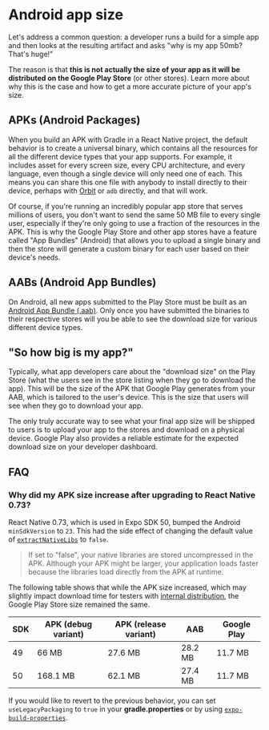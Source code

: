 # Android app size

Let's address a common question: a developer runs a build for a simple app and then looks at the resulting artifact and asks "why is my app 50mb? That's huge!"

The reason is that **this is not actually the size of your app as it will be distributed on the Google Play Store** (or other stores). Learn more about why this is the case and how to get a more accurate picture of your app's size.

## APKs (Android Packages)

When you build an APK with Gradle in a React Native project, the default behavior is to create a universal binary, which contains all the resources for all the different device types that your app supports. For example, it includes asset for every screen size, every CPU architecture, and every language, even though a single device will only need one of each. This means you can share this one file with anybody to install directly to their device, perhaps with [Orbit](https://expo.dev/orbit) or `adb` directly, and that will work.

Of course, if you're running an incredibly popular app store that serves millions of users, you don't want to send the same 50 MB file to every single user, especially if they're only going to use a fraction of the resources in the APK. This is why the Google Play Store and other app stores have a feature called "App Bundles" (Android) that allows you to upload a single binary and then the store will generate a custom binary for each user based on their device's needs.

## AABs (Android App Bundles)

On Android, all new apps submitted to the Play Store must be built as an [Android App Bundle (.aab)](https://developer.android.com/platform/technology/app-bundle). Only once you have submitted the binaries to their respective stores will you be able to see the download size for various different device types.

## "So how big is my app?"

Typically, what app developers care about the "download size" on the Play Store (what the users see in the store listing when they go to download the app). This will be the size of the APK that Google Play generates from your AAB, which is tailored to the user's device. This is the size that users will see when they go to download your app.

The only truly accurate way to see what your final app size will be shipped to users is to upload your app to the stores and download on a physical device. Google Play also provides a reliable estimate for the expected download size on your developer dashboard.

## FAQ

### Why did my APK size increase after upgrading to React Native 0.73?

React Native 0.73, which is used in Expo SDK 50, bumped the Android `minSdkVersion` to `23`. This had the side effect of changing the default value of [`extractNativeLibs`](https://developer.android.com/guide/topics/manifest/application-element#extractNativeLibs`) to `false`.

> If set to "false", your native libraries are stored uncompressed in the APK. Although your APK might be larger, your application loads faster because the libraries load directly from the APK at runtime.

The following table shows that while the APK size increased, which may slightly impact download time for testers with [internal distribution](https://docs.expo.dev/build/internal-distribution/), the Google Play Store size remained the same.

| SDK | APK (debug variant) | APK (release variant) | AAB     | Google Play |
|-----|---------------------|-----------------------|---------|-------------|
| 49  | 66 MB               | 27.6 MB               | 28.2 MB | 11.7 MB     |
| 50  | 168.1 MB            | 62.1 MB               | 27.4 MB | 11.7 MB     |

If you would like to revert to the previous behavior, you can set `useLegacyPackaging` to `true` in your **gradle.properties** or by using [`expo-build-properties`](https://docs.expo.dev/versions/latest/sdk/build-properties/).
